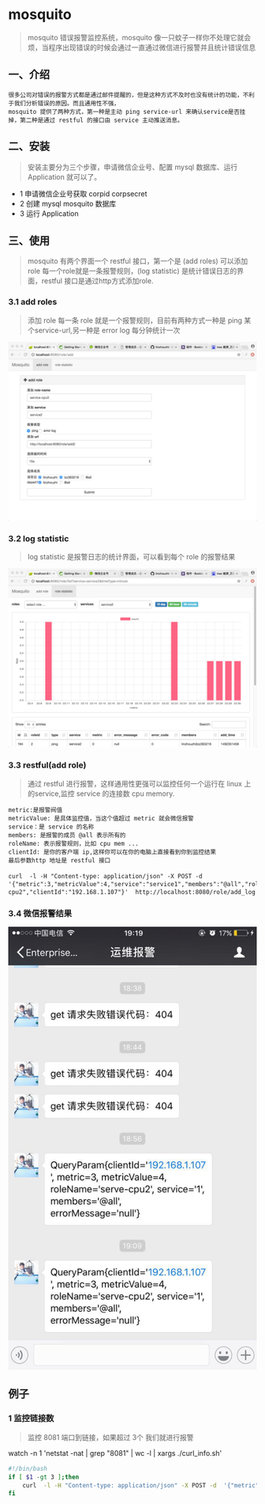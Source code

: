# mosquito
> mosquito 错误报警监控系统，mosquito 像一只蚊子一样你不处理它就会烦，当程序出现错误的时候会通过一直通过微信进行报警并且统计错误信息

## 一、介绍
    很多公司对错误的报警方式都是通过邮件提醒的，但是这种方式不及时也没有统计的功能，不利于我们分析错误的原因。而且通用性不强，
    mosquito 提供了两种方式，第一种是主动 ping service-url 来确认service是否挂掉，第二种是通过 restful 的接口由 service 主动推送消息。
   
## 二、安装
> 安装主要分为三个步骤，申请微信企业号、配置 mysql 数据库、运行 Application 就可以了。

* 1 申请微信企业号获取 corpid corpsecret
* 2 创建 mysql mosquito 数据库
* 3 运行 Application

## 三、使用
> mosquito 有两个界面一个 restful 接口，第一个是 (add roles) 可以添加 role 每一个role就是一条报警规则，(log statistic) 是统计错误日志的界面，restful 接口是通过http方式添加role.

### 3.1 add roles
> 添加 role 每一条 role 就是一个报警规则，目前有两种方式一种是 ping 某个service-url,另一种是 error log 每分钟统计一次

<img src="./src/main/resources/public/images/role_add.jpeg" width="850px" />

### 3.2 log statistic
> log statistic 是报警日志的统计界面，可以看到每个 role 的报警结果

<img src="./src/main/resources/public/images/role_stat.jpeg" width="850px" />

### 3.3 restful(add role)
> 通过 restful 进行报警，这样通用性更强可以监控任何一个运行在 linux 上的service,监控 service 的连接数 cpu memory.

```
metric:是报警阀值
metricValue: 是具体监控值，当这个值超过 metric 就会微信报警
service：是 service 的名称
members: 是报警的成员 @all 表示所有的
roleName: 表示报警规则，比如 cpu mem ...
clientId: 是你的客户端 ip,这样你可以在你的电脑上直接看到你到监控结果
最后参数http 地址是 restful 接口

curl  -l -H "Content-type: application/json" -X POST -d  '{"metric":3,"metricValue":4,"service":"service1","members":"@all","roleName":"serve-cpu2","clientId":"192.168.1.107"}'  http://localhost:8080/role/add_log
```

### 3.4 微信报警结果
<img src="./src/main/resources/public/images/wechat.jpeg" />

## 例子
### 1 监控链接数
> 监控 8081 端口到链接，如果超过 3个 我们就进行报警

watch -n 1 'netstat -nat | grep "8081" | wc -l | xargs ./curl_info.sh'
``` curl_info.sh
#!/bin/bash
if [ $1 -gt 3 ];then
    curl  -l -H "Content-type: application/json" -X POST -d  '{"metric":3,"metricValue":${1},"service":"service1","members":"@all","roleName":"serve-cpu2","clientId":"192.168.1.107"}'  http://localhost:8080/role/add_log
fi
```
